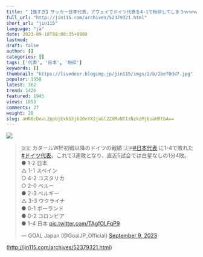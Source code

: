 ```yaml
---
title: "【強すぎ】サッカー日本代表、アウェイでドイツ代表を4-1で粉砕してしまうｗｗｗｗｗｗ : オレ的ゲーム速報＠刃"
full_url: "http://jin115.com/archives/52379321.html"
short_url: "jin115"
language: "ja"
date: 2023-09-10T08:00:35+0900
lastmod: 
draft: false
author: []
categories: []
tags: ['代表', '日本', '粉砕']
keywords: []
thumbnail: "https://livedoor.blogimg.jp/jin115/imgs/2/b/2be70dd7.jpg"
popular: 1558
latest: 362
trend: 1426
featured: 1945
views: 1853
comments: 27
weight: 20
slug: aHR0cDovL2ppbjExNS5jb20vYXJjaGl2ZXMvNTIzNzkzMjEuaHRtbA==
---
```


![](https://livedoor.blogimg.jp/jin115/imgs/2/b/2be70dd7.jpg)

<blockquote class='twitter-tweet'><p lang='ja' dir='ltr'>🇩🇪 カタールW杯初戦以降のドイツの戦績 🇯🇵<a href='https://twitter.com/hashtag/%E6%97%A5%E6%9C%AC%E4%BB%A3%E8%A1%A8?src=hash&ref_src=twsrc%5Etfw'>#日本代表</a> に1-4で敗れた <a href='https://twitter.com/hashtag/%E3%83%89%E3%82%A4%E3%83%84%E4%BB%A3%E8%A1%A8?src=hash&ref_src=twsrc%5Etfw'>#ドイツ代表</a>。これで3連敗となり、直近5試合では白星なしの1分4敗。<br>● 1-2 日本<br>△ 1-1 スペイン<br>○ 4-2 コスタリカ<br>○ 2-0 ペルー<br>● 2-3 ベルギー<br>△ 3-3 ウクライナ<br>● 0-1 ポーランド<br>● 0-2 コロンビア<br>● 1-4 日本 <a href='https://t.co/TAgfOLFqP9'>pic.twitter.com/TAgfOLFqP9</a></p>— GOAL Japan (@GoalJP_Official) <a href='https://twitter.com/GoalJP_Official/status/1700630161010688097?ref_src=twsrc%5Etfw'>September 9, 2023</a></blockquote> 

(http://jin115.com/archives/52379321.html)

